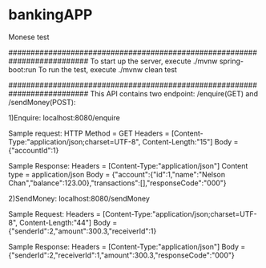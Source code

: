 # bankingAPP
 Monese test
 
 ##########################################################################
 To start up the server, execute ./mvnw spring-boot:run
 To run the test, execute ./mvnw clean test

 ##########################################################################
 This API contains two endpoint: /enquire(GET) and /sendMoney(POST):
 
 1)Enquire:
 localhost:8080/enquire
 
 Sample request:
       HTTP Method = GET
          Headers = [Content-Type:"application/json;charset=UTF-8", Content-Length:"15"]
             Body = {"accountId":1}

Sample Response:
        Headers = [Content-Type:"application/json"]
     Content type = application/json
             Body = {"account":{"id":1,"name":"Nelson Chan","balance":123.00},"transactions":[],"responseCode":"000"}

 
 2)SendMoney:
 localhost:8080/sendMoney
 
 Sample Request:
          Headers = [Content-Type:"application/json;charset=UTF-8", Content-Length:"44"]
             Body = {"senderId":2,"amount":300.3,"receiverId":1}
             
 Sample Response:
           Headers = [Content-Type:"application/json"]
            Body = {"senderId":2,"receiverId":1,"amount":300.3,"responseCode":"000"}
 
 
 
 
 
 
 
